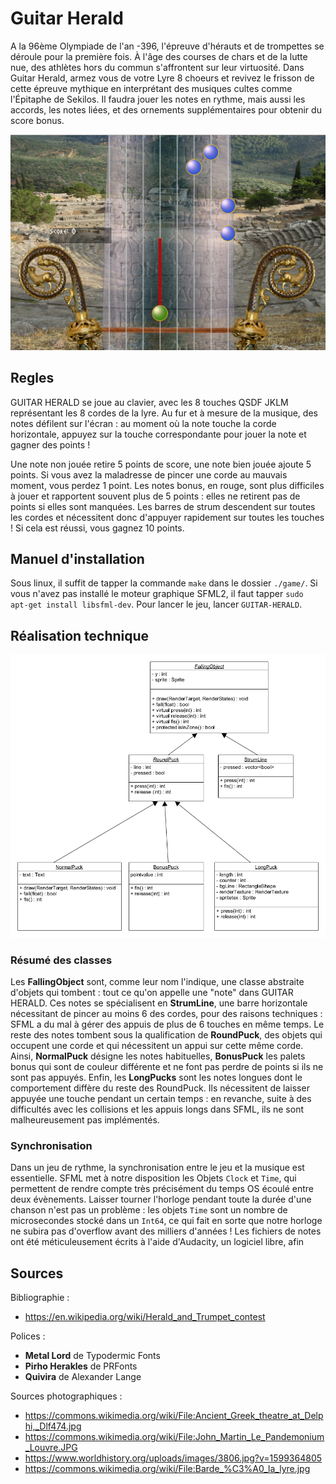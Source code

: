 # Guitar Herald

A la 96ème Olympiade de l'an -396, l'épreuve d'hérauts et de trompettes se déroule pour la première fois. À l'âge des courses de chars et de la lutte nue, des athlètes hors du commun s'affrontent sur leur virtuosité. Dans Guitar Herald, armez vous de votre Lyre 8 choeurs et revivez le frisson de cette épreuve mythique en interprétant des musiques cultes comme l'Épitaphe de Sekilos. Il faudra jouer les notes en rythme, mais aussi les accords, les notes liées, et des ornements supplémentaires pour obtenir du score bonus. 

![Screenshot](./Screenshot.png)
## Regles

GUITAR HERALD se joue au clavier, avec les 8 touches QSDF JKLM représentant les 8 cordes de la lyre. Au fur et à mesure de la musique, des notes défilent sur l'écran : au moment où la note touche la corde horizontale, appuyez sur la touche correspondante pour jouer la note et gagner des points !

Une note non jouée retire 5 points de score, une note bien jouée ajoute 5 points. Si vous avez la maladresse de pincer une corde au mauvais moment, vous perdez 1 point.
Les notes bonus, en rouge, sont plus difficiles à jouer et rapportent souvent plus de 5 points : elles ne retirent pas de points si elles sont manquées.
Les barres de strum descendent sur toutes les cordes et nécessitent donc d'appuyer rapidement sur toutes les touches ! Si cela est réussi, vous gagnez 10 points.

## Manuel d'installation

Sous linux, il suffit de tapper la commande `make` dans le dossier `./game/`. Si vous n'avez pas installé le moteur graphique SFML2, il faut tapper `sudo apt-get install libsfml-dev`. 
Pour lancer le jeu, lancer `GUITAR-HERALD`.

## Réalisation technique
![Diagramme UML](https://github.com/Perigorac/guitar-herald/blob/main/CompteRendu/UMLv1.2.png?raw=true)

### Résumé des classes

Les **FallingObject** sont, comme leur nom l'indique, une classe abstraite d'objets qui tombent : tout ce qu'on appelle une "note" dans GUITAR HERALD. Ces notes se spécialisent en **StrumLine**, une barre horizontale nécessitant de pincer au moins 6 des cordes, pour des raisons techniques : SFML a du mal à gérer des appuis de plus de 6 touches en même temps. 
Le reste des notes tombent sous la qualification de **RoundPuck**, des objets qui occupent une corde et qui nécessitent un appui sur cette même corde. Ainsi, **NormalPuck** désigne les notes habituelles, **BonusPuck** les palets bonus qui sont de couleur différente et ne font pas perdre de points si ils ne sont pas appuyés.
Enfin, les **LongPucks** sont les notes longues dont le comportement diffère du reste des RoundPuck. Ils nécessitent de laisser appuyée une touche pendant un certain temps : en revanche, suite à des difficultés avec les collisions et les appuis longs dans SFML, ils ne sont malheureusement pas implémentés.

### Synchronisation

Dans un jeu de rythme, la synchronisation entre le jeu et la musique est essentielle. SFML met à notre disposition les Objets `Clock` et `Time`, qui permettent de rendre compte très précisément du temps OS écoulé entre deux évènements. Laisser tourner l'horloge pendant toute la durée d'une chanson n'est pas un problème : les objets `Time` sont un nombre de microsecondes stocké dans un `Int64`, ce qui fait en sorte que notre horloge ne subira pas d'overflow avant des milliers d'années !
Les fichiers de notes ont été méticuleusement écrits à l'aide d'Audacity, un logiciel libre, afin 


## Sources

Bibliographie :
 * https://en.wikipedia.org/wiki/Herald_and_Trumpet_contest

Polices : 
 * **Metal Lord** de Typodermic Fonts
 * **Pirho Herakles** de PRFonts
 * **Quivira** de Alexander Lange

Sources photographiques : 
 * https://commons.wikimedia.org/wiki/File:Ancient_Greek_theatre_at_Delphi,_Dlf474.jpg
 * https://commons.wikimedia.org/wiki/File:John_Martin_Le_Pandemonium_Louvre.JPG
 * https://www.worldhistory.org/uploads/images/3806.jpg?v=1599364805
 * https://commons.wikimedia.org/wiki/File:Barde_%C3%A0_la_lyre.jpg

